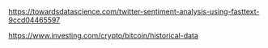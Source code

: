 https://towardsdatascience.com/twitter-sentiment-analysis-using-fasttext-9ccd04465597


https://www.investing.com/crypto/bitcoin/historical-data